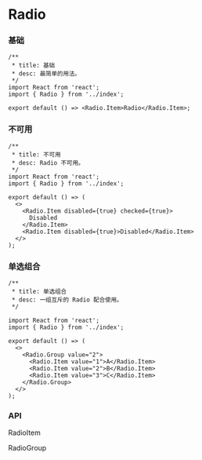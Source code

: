 # Radio

### 基础

```tsx
/**
 * title: 基础
 * desc: 最简单的用法。
 */
import React from 'react';
import { Radio } from '../index';

export default () => <Radio.Item>Radio</Radio.Item>;
```

### 不可用

```tsx
/**
 * title: 不可用
 * desc: Radio 不可用。
 */
import React from 'react';
import { Radio } from '../index';

export default () => (
  <>
    <Radio.Item disabled={true} checked={true}>
      Disabled
    </Radio.Item>
    <Radio.Item disabled={true}>Disabled</Radio.Item>
  </>
);
```

### 单选组合

```tsx
/**
 * title: 单选组合
 * desc: 一组互斥的 Radio 配合使用。
 */

import React from 'react';
import { Radio } from '../index';

export default () => (
  <>
    <Radio.Group value="2">
      <Radio.Item value="1">A</Radio.Item>
      <Radio.Item value="2">B</Radio.Item>
      <Radio.Item value="3">C</Radio.Item>
    </Radio.Group>
  </>
);
```

### API

RadioItem

<API hideTitle src='./RadioItem.tsx'></API>

RadioGroup

<API hideTitle src='./RadioGroup.tsx'></API>
